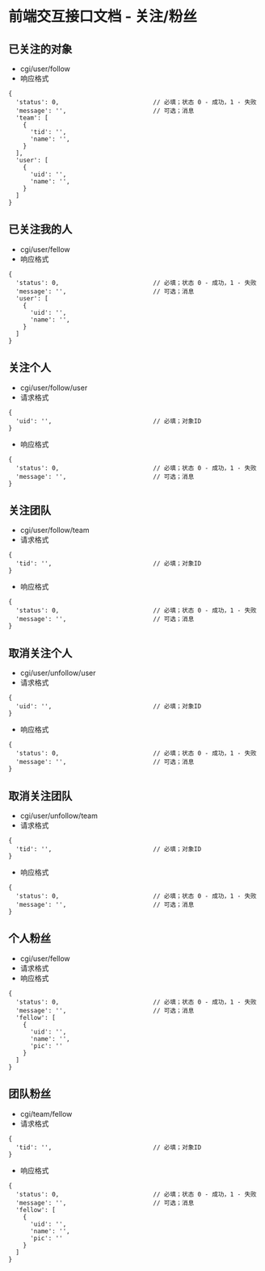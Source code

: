 # 前端交互接口文档 - 关注/粉丝

## 已关注的对象
* cgi/user/follow
* 响应格式
```
{
  'status': 0,                          // 必填；状态 0 - 成功，1 - 失败
  'message': '',                        // 可选；消息
  'team': [
    {
      'tid': '',
      'name': '',
    }
  ],
  'user': [
    {
      'uid': '',
      'name': '',
    }
  ]
}
```

## 已关注我的人
* cgi/user/fellow
* 响应格式
```
{
  'status': 0,                          // 必填；状态 0 - 成功，1 - 失败
  'message': '',                        // 可选；消息
  'user': [
    {
      'uid': '',
      'name': '',
    }
  ]
}
```

## 关注个人
* cgi/user/follow/user
* 请求格式
```
{
  'uid': '',                            // 必填；对象ID
}
```
* 响应格式
```
{
  'status': 0,                          // 必填；状态 0 - 成功，1 - 失败
  'message': '',                        // 可选；消息
}
```

## 关注团队
* cgi/user/follow/team
* 请求格式
```
{
  'tid': '',                            // 必填；对象ID
}
```
* 响应格式
```
{
  'status': 0,                          // 必填；状态 0 - 成功，1 - 失败
  'message': '',                        // 可选；消息
}
```

## 取消关注个人
* cgi/user/unfollow/user
* 请求格式
```
{
  'uid': '',                            // 必填；对象ID
}
```
* 响应格式
```
{
  'status': 0,                          // 必填；状态 0 - 成功，1 - 失败
  'message': '',                        // 可选；消息
}
```

## 取消关注团队
* cgi/user/unfollow/team
* 请求格式
```
{
  'tid': '',                            // 必填；对象ID
}
```
* 响应格式
```
{
  'status': 0,                          // 必填；状态 0 - 成功，1 - 失败
  'message': '',                        // 可选；消息
}
```

## 个人粉丝
* cgi/user/fellow
* 请求格式
* 响应格式
```
{
  'status': 0,                          // 必填；状态 0 - 成功，1 - 失败
  'message': '',                        // 可选；消息
  'fellow': [
    {
      'uid': '',
      'name': '',
      'pic': ''
    }
  ]
}
```

## 团队粉丝
* cgi/team/fellow
* 请求格式
```
{
  'tid': '',                            // 必填；对象ID
}
```
* 响应格式
```
{
  'status': 0,                          // 必填；状态 0 - 成功，1 - 失败
  'message': '',                        // 可选；消息
  'fellow': [
    {
      'uid': '',
      'name': '',
      'pic': ''
    }
  ]
}
```
